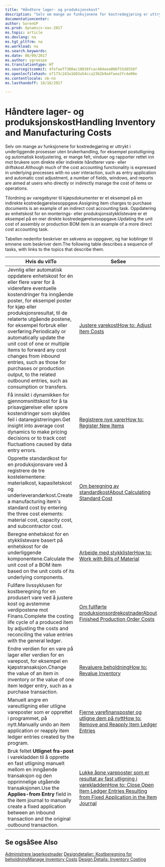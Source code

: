 ```yaml
---
title: "Håndtere lager- og produksjonskost"
description: "Selv om mange av funksjonene for kostredegjøring er uttrykt i underliggende prosesser uten brukerhandling, for eksempel postutligning og automatisk kostjustering, er mange felt, vinduer og rapporter rettet inn mot brukere som direkte eller indirekte håndterer vare- eller driftskost."
documentationcenter: 
author: SorenGP
ms.prod: dynamics-nav-2017
ms.topic: article
ms.devlang: na
ms.tgt_pltfrm: na
ms.workload: na
ms.search.keywords: 
ms.date: 08/09/2017
ms.author: sgroespe
ms.translationtype: HT
ms.sourcegitcommit: 4fefaef7380ac10836fcac404eea006f55d8556f
ms.openlocfilehash: e7173c243a1603a54cca2362b9a4faea3fc4e00e
ms.contentlocale: nb-no
ms.lasthandoff: 10/16/2017

---
```

# <a name="handling-inventory-and-manufacturing-costs"></a><span data-ttu-id="463f0-103">Håndtere lager- og produksjonskost</span><span class="sxs-lookup"><span data-stu-id="463f0-103">Handling Inventory and Manufacturing Costs</span></span>
<span data-ttu-id="463f0-104">Selv om mange av funksjonene for kostredegjøring er uttrykt i underliggende prosesser uten brukerhandling, for eksempel postutligning og automatisk kostjustering, er mange felt, vinduer og rapporter rettet inn mot brukere som direkte eller indirekte håndterer vare- eller driftskost.</span><span class="sxs-lookup"><span data-stu-id="463f0-104">Although much of the cost accounting functionality is expressed in underlying processes with no user interaction, such as entry application and automatic cost adjustment, a number of fields, windows, and reports are aimed at users who directly or indirectly manage the cost of items or operations.</span></span>  

 <span data-ttu-id="463f0-105">Tilordning av varegebyrer til kjøpsdokumenter er et eksempel på en indirekte kostredegjørelsesoppgave.</span><span class="sxs-lookup"><span data-stu-id="463f0-105">Assigning item charges to purchase documents is an example of an indirect cost accounting task.</span></span> <span data-ttu-id="463f0-106">Oppdatering av enhetskost for en monterings- eller produksjonsstykklistevare er et eksempel på en mer direkte kostredegjørelsesoppgave.</span><span class="sxs-lookup"><span data-stu-id="463f0-106">Updating the unit cost of assembly or production BOM item is an example of a more direct cost accounting task.</span></span>  

 <span data-ttu-id="463f0-107">Tabellen nedenfor beskriver en sekvens av oppgaver, og har koblinger til emnene som beskriver dem.</span><span class="sxs-lookup"><span data-stu-id="463f0-107">The following table describes a sequence of tasks, with links to the topics that describe them.</span></span>   

|<span data-ttu-id="463f0-108">**Hvis du vil**</span><span class="sxs-lookup"><span data-stu-id="463f0-108">**To**</span></span>|<span data-ttu-id="463f0-109">**Se**</span><span class="sxs-lookup"><span data-stu-id="463f0-109">**See**</span></span>|  
|------------|-------------|  
|<span data-ttu-id="463f0-110">Jevnlig eller automatisk oppdatere enhetskost for én eller flere varer for å videreføre eventuelle kostendringer fra inngående poster, for eksempel poster for kjøp eller produksjonsresultat, til de relaterte utgående postene, for eksempel forbruk eller overføring.</span><span class="sxs-lookup"><span data-stu-id="463f0-110">Periodically or automatically update the unit cost of one or multiple items to forward any cost changes from inbound entries, such as those for purchases or production output, to the related outbound entries, such as consumption or transfers.</span></span>|[<span data-ttu-id="463f0-111">Justere varekost</span><span class="sxs-lookup"><span data-stu-id="463f0-111">How to: Adjust Item Costs</span></span>](inventory-how-adjust-item-costs.md)|  
|<span data-ttu-id="463f0-112">Få innsikt i dynamikken for gjennomsnittskost for å ta prisavgjørelser eller spore kostendringer som skyldes feil i dataregistreringen.</span><span class="sxs-lookup"><span data-stu-id="463f0-112">Get insight into average cost dynamics to make pricing decisions or to track cost fluctuations caused by data entry errors.</span></span>|[<span data-ttu-id="463f0-113">Registrere nye varer</span><span class="sxs-lookup"><span data-stu-id="463f0-113">How to: Register New Items</span></span>](inventory-how-register-new-items.md)|  
|<span data-ttu-id="463f0-114">Opprette standardkost for en produksjonsvare ved å registrere de tre kostelementene: materialkost, kapasitetskost og underleverandørkost.</span><span class="sxs-lookup"><span data-stu-id="463f0-114">Create a manufacturing item's standard cost by entering the three cost elements: material cost, capacity cost, and subcontractor cost.</span></span>|[<span data-ttu-id="463f0-115">Om beregning av standardkost</span><span class="sxs-lookup"><span data-stu-id="463f0-115">About Calculating Standard Cost</span></span>](finance-about-calculating-standard-cost.md)|  
|<span data-ttu-id="463f0-116">Beregne enhetskost for en stykklistevare basert på enhetskost for de underliggende komponentene.</span><span class="sxs-lookup"><span data-stu-id="463f0-116">Calculate the unit cost of a BOM item based on the unit costs of its underlying components.</span></span>|[<span data-ttu-id="463f0-117">Arbeide med stykklister</span><span class="sxs-lookup"><span data-stu-id="463f0-117">How to: Work with Bills of Material</span></span>](inventory-how-work-BOMs.md)|  
|<span data-ttu-id="463f0-118">Fullføre livssyklusen for kostberegning for en produsert vare ved å justere kost og avstemme verdipostene mot Finans.</span><span class="sxs-lookup"><span data-stu-id="463f0-118">Complete the costing life cycle of a produced item by adjusting the costs and reconciling the value entries with the general ledger.</span></span>|[<span data-ttu-id="463f0-119">Om fullførte produksjonsordrekostnader</span><span class="sxs-lookup"><span data-stu-id="463f0-119">About Finished Production Order Costs</span></span>](finance-about-finished-production-order-costs.md)|  
|<span data-ttu-id="463f0-120">Endre verdien for en vare på lager eller verdien for en varepost, for eksempel en kjøpstransaksjon.</span><span class="sxs-lookup"><span data-stu-id="463f0-120">Change the value of an item in inventory or the value of one item ledger entry, such as a purchase transaction.</span></span>|[<span data-ttu-id="463f0-121">Revaluere beholdning</span><span class="sxs-lookup"><span data-stu-id="463f0-121">How to: Revalue Inventory</span></span>](inventory-how-revalue-inventory.md)|
|<span data-ttu-id="463f0-122">Manuelt angre en vareutligning eller utligne vareposter som er opprettet i programmet, på nytt.</span><span class="sxs-lookup"><span data-stu-id="463f0-122">Manually undo an item application or reapply item ledger entries created by the program.</span></span>|[<span data-ttu-id="463f0-123">Fjerne varefinansposter og utligne dem på nytt</span><span class="sxs-lookup"><span data-stu-id="463f0-123">How to: Remove and Reapply Item Ledger Entries</span></span>](finance-how-to-remove-and-reapply-item-entries.md)|  
|<span data-ttu-id="463f0-124">Bruk feltet **Utlignet fra-post** i varekladden til å opprette en fast utligning manuelt mellom en inngående transaksjon og den opprinnelige utgående transaksjonen.</span><span class="sxs-lookup"><span data-stu-id="463f0-124">Use the **Applies-from Entry** field in the item journal to manually create a fixed application between an inbound transaction and the original outbound transaction.</span></span>|[<span data-ttu-id="463f0-125">Lukke åpne vareposter som er resultat av fast utligning i varekladden</span><span class="sxs-lookup"><span data-stu-id="463f0-125">How to: Close Open Item Ledger Entries Resulting from Fixed Application in the Item Journal</span></span>](finance-how-to-close-open-item-ledger-entries-resulting-from-fixed-application-in-the-item-journal.md)|  

## <a name="see-also"></a><span data-ttu-id="463f0-126">Se også</span><span class="sxs-lookup"><span data-stu-id="463f0-126">See Also</span></span>  
<span data-ttu-id="463f0-127">[Administrere lagerkostnader](finance-manage-inventory-costs.md)
[Designdetaljer: Kostberegning for beholdning](design-details-inventory-costing.md)</span><span class="sxs-lookup"><span data-stu-id="463f0-127">[Manage Inventory Costs](finance-manage-inventory-costs.md)
[Design Details: Inventory Costing](design-details-inventory-costing.md)</span></span>

